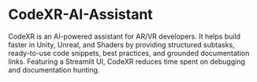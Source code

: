 # CodeXR-AI-Assistant
CodeXR is an AI-powered assistant for AR/VR developers. It helps build faster in Unity, Unreal, and Shaders by providing structured subtasks, ready-to-use code snippets, best practices, and grounded documentation links. Featuring a Streamlit UI, CodeXR reduces time spent on debugging and documentation hunting.

